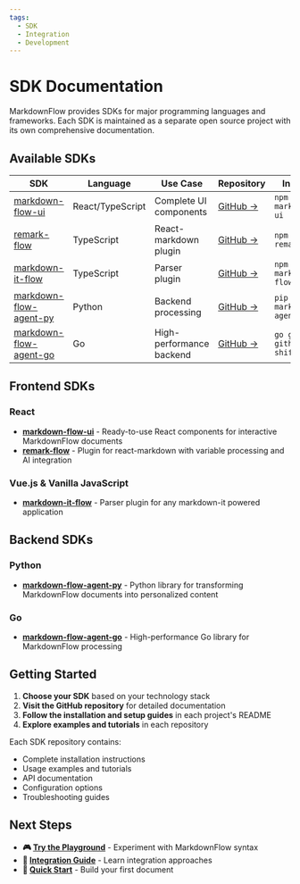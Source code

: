 ```yaml
---
tags:
  - SDK
  - Integration
  - Development
---
```


# SDK Documentation

MarkdownFlow provides SDKs for major programming languages and frameworks. Each SDK is maintained as a separate open source project with its own comprehensive documentation.

## Available SDKs

| SDK | Language | Use Case | Repository | Installation |
|-----|----------|----------|------------|--------------|
| [markdown-flow-ui](https://github.com/ai-shifu/markdown-flow-ui) | React/TypeScript | Complete UI components | [GitHub →](https://github.com/ai-shifu/markdown-flow-ui) | `npm install markdown-flow-ui` |
| [remark-flow](https://github.com/ai-shifu/remark-flow) | TypeScript | React-markdown plugin | [GitHub →](https://github.com/ai-shifu/remark-flow) | `npm install remark-flow` |
| [markdown-it-flow](https://github.com/ai-shifu/markdown-it-flow) | TypeScript | Parser plugin | [GitHub →](https://github.com/ai-shifu/markdown-it-flow) | `npm install markdown-it-flow` |
| [markdown-flow-agent-py](https://github.com/ai-shifu/markdown-flow-agent-py) | Python | Backend processing | [GitHub →](https://github.com/ai-shifu/markdown-flow-agent-py) | `pip install markdown-flow-agent` |
| [markdown-flow-agent-go](https://github.com/ai-shifu/markdown-flow-agent-go) | Go | High-performance backend | [GitHub →](https://github.com/ai-shifu/markdown-flow-agent-go) | `go get github.com/ai-shifu/...` |

## Frontend SDKs

### React

- **[markdown-flow-ui](https://github.com/ai-shifu/markdown-flow-ui)** - Ready-to-use React components for interactive MarkdownFlow documents
- **[remark-flow](https://github.com/ai-shifu/remark-flow)** - Plugin for react-markdown with variable processing and AI integration

### Vue.js & Vanilla JavaScript

- **[markdown-it-flow](https://github.com/ai-shifu/markdown-it-flow)** - Parser plugin for any markdown-it powered application

## Backend SDKs

### Python

- **[markdown-flow-agent-py](https://github.com/ai-shifu/markdown-flow-agent-py)** - Python library for transforming MarkdownFlow documents into personalized content

### Go

- **[markdown-flow-agent-go](https://github.com/ai-shifu/markdown-flow-agent-go)** - High-performance Go library for MarkdownFlow processing

## Getting Started

1. **Choose your SDK** based on your technology stack
2. **Visit the GitHub repository** for detailed documentation
3. **Follow the installation and setup guides** in each project's README
4. **Explore examples and tutorials** in each repository

Each SDK repository contains:

- Complete installation instructions
- Usage examples and tutorials  
- API documentation
- Configuration options
- Troubleshooting guides

## Next Steps

- **🎮 [Try the Playground](https://play.mdflow.run)** - Experiment with MarkdownFlow syntax
- **📖 [Integration Guide](../getting-started/integration.md)** - Learn integration approaches
- **🚀 [Quick Start](../getting-started/quick-start.md)** - Build your first document
